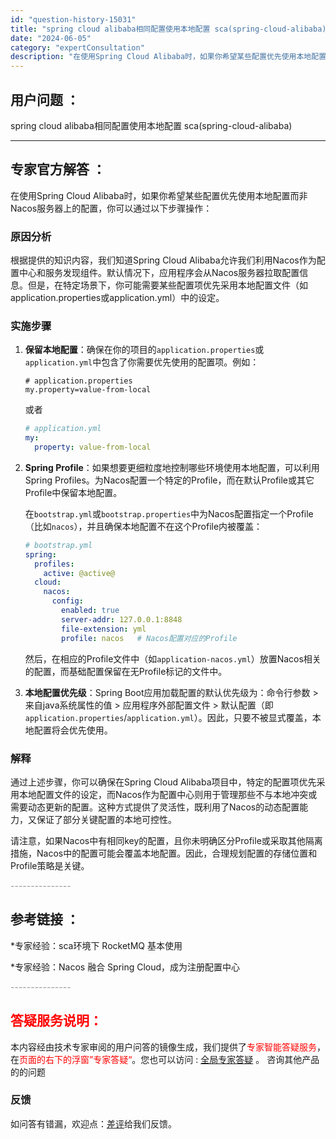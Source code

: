 ```yaml
---
id: "question-history-15031"
title: "spring cloud alibaba相同配置使用本地配置 sca(spring-cloud-alibaba)"
date: "2024-06-05"
category: "expertConsultation"
description: "在使用Spring Cloud Alibaba时，如果你希望某些配置优先使用本地配置而非Nacos服务器上的配置，你可以通过以下步骤操作：### 原因分析根据提供的知识内容，我们知道Spring Cloud Alibaba允许我们利用Nacos作为配置中心和服务发现组件。默认情况下，应用程序会从Na"
---
```


## 用户问题 ： 
 spring cloud alibaba相同配置使用本地配置 sca(spring-cloud-alibaba) 

---------------
## 专家官方解答 ：

在使用Spring Cloud Alibaba时，如果你希望某些配置优先使用本地配置而非Nacos服务器上的配置，你可以通过以下步骤操作：

### 原因分析
根据提供的知识内容，我们知道Spring Cloud Alibaba允许我们利用Nacos作为配置中心和服务发现组件。默认情况下，应用程序会从Nacos服务器拉取配置信息。但是，在特定场景下，你可能需要某些配置项优先采用本地配置文件（如application.properties或application.yml）中的设定。

### 实施步骤

1. **保留本地配置**：确保在你的项目的`application.properties`或`application.yml`中包含了你需要优先使用的配置项。例如：
   ```properties
   # application.properties
   my.property=value-from-local
   ```

   或者
   ```yaml
   # application.yml
   my:
     property: value-from-local
   ```

2. **Spring Profile**：如果想要更细粒度地控制哪些环境使用本地配置，可以利用Spring Profiles。为Nacos配置一个特定的Profile，而在默认Profile或其它Profile中保留本地配置。

   在`bootstrap.yml`或`bootstrap.properties`中为Nacos配置指定一个Profile（比如`nacos`），并且确保本地配置不在这个Profile内被覆盖：
   ```yaml
   # bootstrap.yml
   spring:
     profiles:
       active: @active@
     cloud:
       nacos:
         config:
           enabled: true
           server-addr: 127.0.0.1:8848
           file-extension: yml
           profile: nacos   # Nacos配置对应的Profile
   ```
   然后，在相应的Profile文件中（如`application-nacos.yml`）放置Nacos相关的配置，而基础配置保留在无Profile标记的文件中。

3. **本地配置优先级**：Spring Boot应用加载配置的默认优先级为：命令行参数 > 来自java系统属性的值 > 应用程序外部配置文件 > 默认配置（即`application.properties`/`application.yml`）。因此，只要不被显式覆盖，本地配置将会优先使用。

### 解释
通过上述步骤，你可以确保在Spring Cloud Alibaba项目中，特定的配置项优先采用本地配置文件的设定，而Nacos作为配置中心则用于管理那些不与本地冲突或需要动态更新的配置。这种方式提供了灵活性，既利用了Nacos的动态配置能力，又保证了部分关键配置的本地可控性。

请注意，如果Nacos中有相同key的配置，且你未明确区分Profile或采取其他隔离措施，Nacos中的配置可能会覆盖本地配置。因此，合理规划配置的存储位置和Profile策略是关键。


<font color="#949494">---------------</font> 


## 参考链接 ：

*专家经验：sca环境下 RocketMQ 基本使用 
 
 *专家经验：Nacos 融合 Spring Cloud，成为注册配置中心 


 <font color="#949494">---------------</font> 
 


## <font color="#FF0000">答疑服务说明：</font> 

本内容经由技术专家审阅的用户问答的镜像生成，我们提供了<font color="#FF0000">专家智能答疑服务</font>，在<font color="#FF0000">页面的右下的浮窗”专家答疑“</font>。您也可以访问 : [全局专家答疑](https://opensource.alibaba.com/chatBot) 。 咨询其他产品的的问题

### 反馈
如问答有错漏，欢迎点：[差评](https://ai.nacos.io/user/feedbackByEnhancerGradePOJOID?enhancerGradePOJOId=15097)给我们反馈。

